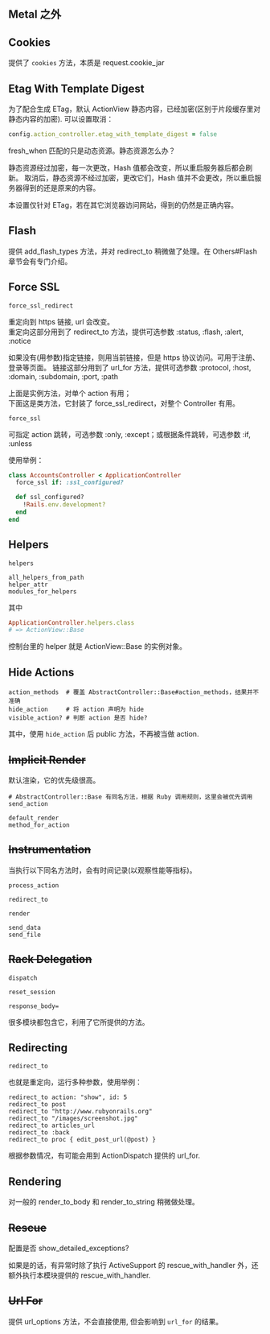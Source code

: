 ## Metal 之外

## Cookies

提供了 `cookies` 方法，本质是 request.cookie_jar

## Etag With Template Digest

为了配合生成 ETag，默认 ActionView 静态内容，已经加密(区别于片段缓存里对静态内容的加密). 可以设置取消：

```ruby
config.action_controller.etag_with_template_digest = false
```

fresh_when 匹配的只是动态资源。静态资源怎么办？

静态资源经过加密，每一次更改，Hash 值都会改变，所以重启服务器后都会刷新。
取消后，静态资源不经过加密，更改它们，Hash 值并不会更改，所以重启服务器得到的还是原来的内容。

本设置仅针对 ETag，若在其它浏览器访问网站，得到的仍然是正确内容。

## Flash

提供 add_flash_types 方法，并对 redirect_to 稍微做了处理。在 Others#Flash 章节会有专门介绍。

## Force SSL

```
force_ssl_redirect
```

重定向到 https 链接, url 会改变。  
重定向这部分用到了 redirect_to 方法，提供可选参数 :status, :flash, :alert, :notice

如果没有(用参数)指定链接，则用当前链接，但是 https 协议访问。可用于注册、登录等页面。
链接这部分用到了 url_for 方法，提供可选参数 :protocol, :host, :domain, :subdomain, :port, :path

上面是实例方法，对单个 action 有用；  
下面这是类方法，它封装了 force_ssl_redirect，对整个 Controller 有用。

```
force_ssl
```

可指定 action 跳转，可选参数 :only, :except；或根据条件跳转，可选参数 :if, :unless

使用举例：

```ruby
class AccountsController < ApplicationController
  force_ssl if: :ssl_configured?

  def ssl_configured?
    !Rails.env.development?
  end
end
```

## Helpers

```
helpers

all_helpers_from_path
helper_attr
modules_for_helpers
```

其中 

```ruby
ApplicationController.helpers.class
# => ActionView::Base
```

控制台里的 helper 就是 ActionView::Base 的实例对象。

## Hide Actions

```
action_methods  # 覆盖 AbstractController::Base#action_methods，结果并不准确
hide_action     # 将 action 声明为 hide
visible_action? # 判断 action 是否 hide?
```

其中，使用 `hide_action` 后 public 方法，不再被当做 action.

## ~~Implicit Render~~

默认渲染，它的优先级很高。

```
# AbstractController::Base 有同名方法，根据 Ruby 调用规则，这里会被优先调用
send_action

default_render
method_for_action
```

## ~~Instrumentation~~

当执行以下同名方法时，会有时间记录(以观察性能等指标)。

```
process_action

redirect_to

render

send_data
send_file
```

## ~~Rack Delegation~~

```
dispatch

reset_session

response_body=
```

很多模块都包含它，利用了它所提供的方法。

## Redirecting

```
redirect_to
```

也就是重定向，运行多种参数，使用举例：

```
redirect_to action: "show", id: 5
redirect_to post
redirect_to "http://www.rubyonrails.org"
redirect_to "/images/screenshot.jpg"
redirect_to articles_url
redirect_to :back
redirect_to proc { edit_post_url(@post) }
```

根据参数情况，有可能会用到 ActionDispatch 提供的 url_for.

## Rendering

对一般的 render_to_body 和 render_to_string 稍微做处理。

## ~~Rescue~~

配置是否 show_detailed_exceptions?

如果是的话，有异常时除了执行 ActiveSupport 的 rescue_with_handler 外，还额外执行本模块提供的 rescue_with_handler.

## ~~Url For~~

提供 url_options 方法，不会直接使用, 但会影响到 `url_for` 的结果。
